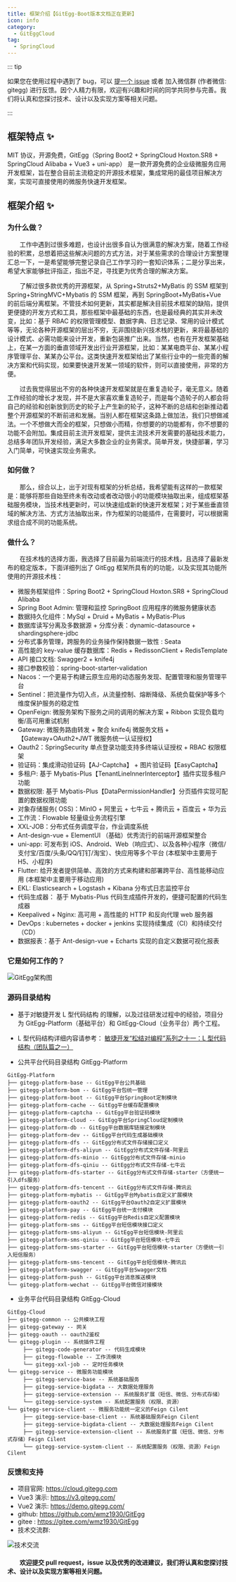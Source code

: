 ```yaml
---
title: 框架介绍【GitEgg-Boot版本文档正在更新】
icon: info
category:
  - GitEggCloud
tag:
  - SpringCloud
---
```


::: tip

如果您在使用过程中遇到了 bug，可以 [提一个 issue](https://github.com/wmz1930/GitEgg/issues) 或者 加入微信群 (作者微信: gitegg) 进行反馈。因个人精力有限，欢迎有兴趣和时间的同学共同参与完善。我们将认真和您探讨技术、设计以及实现方案等相关问题。

:::

## 框架特点 ✨

MIT 协议，开源免费，GitEgg（Spring Boot2 + SpringCloud Hoxton.SR8 + SpringCloud Alibaba + Vue3 + uni-app） 是一款开源免费的企业级微服务应用开发框架，旨在整合目前主流稳定的开源技术框架，集成常用的最佳项目解决方案，实现可直接使用的微服务快速开发框架。

## 框架介绍 ✨

### 为什么做？

&emsp;&emsp;工作中遇到过很多难题，也设计出很多自认为很满意的解决方案，随着工作经验的积累，总想着把这些解决问题的方式方法，对于某些需求的合理设计方案整理汇总一下，一是希望能够完整记录自己工作学习的一套知识体系；二是分享出来，希望大家能够批评指正，指出不足，寻找更为优秀合理的解决方案。

&emsp;&emsp;了解过很多款优秀的开源框架，从 Spring+Struts2+MyBatis 的 SSM 框架到 Spring+StringMVC+Mybatis 的 SSM 框架，再到 SpringBoot+MyBatis+Vue 的前后端分离框架。不管技术如何更新，其实都是解决目前技术框架的缺陷，提供更便捷的开发方式和工具，那些框架中最基础的东西，也是最经典的其实并未改变，比如：基于 RBAC 的权限管理模型、数据字典、日志记录、常用的设计模式等等，无论各种开源框架的层出不穷，无非围绕新兴技术栈的更新，来将最基础的设计模式、必需功能来设计开发，重新包装推广出来。当然，也有在开发框架基础上，在某一方面的垂直领域开发出行业开源框架，比如：某某电商平台、某某小程序管理平台、某某办公平台。这类快速开发框架给出了某些行业中的一些完善的解决方案和代码实现，如果要快速开发某一领域的软件，则可以直接使用，非常的方便。

&emsp;&emsp;过去我觉得层出不穷的各种快速开发框架就是在重复造轮子，毫无意义。随着工作经验的增长才发现，并不是大家喜欢重复造轮子，而是每个造轮子的人都会将自己的经验和创新放到历史的轮子上产生新的轮子，这种不断的总结和创新推动着整个开源框架的不断前进和发展。当别人都在框架这条路上做加法，我们只想做减法。一个不想做大而全的框架，只想做小而精，你想要的的功能都有，你不想要的功能不会附加。集成目前主流开发框架，提供主流技术开发需要的基础技术能力，总结多年团队开发经验，满足大多数企业的业务需求。简单开发，快捷部署，学习入门简单，可快速实现业务需求。

### 如何做？

&emsp;&emsp;那么，综合以上，出于对现有框架的分析总结，我希望能有这样的一款框架是：能够将那些自始至终未有改动或者改动很小的功能模块抽取出来，组成框架基础服务模块，当技术栈更新时，可以快速组成新的快速开发框架；对于某些垂直领域的解决方法、方式方法抽取出来，作为框架的功能插件，在需要时，可以根据需求组合成不同的功能系统。

### 做什么？

&emsp;&emsp;在技术栈的选择方面，我选择了目前最为前端流行的技术栈，且选择了最新发布的稳定版本，下面详细列出了 GitEgg 框架所具有的的功能，以及实现其功能所使用的开源技术栈：

- 微服务框架组件：Spring Boot2 + SpringCloud Hoxton.SR8 + SpringCloud Alibaba
- Spring Boot Admin: 管理和监控 SpringBoot 应用程序的微服务健康状态
- 数据持久化组件：MySql + Druid + MyBatis + MyBatis-Plus
- 数据库读写分离及多数据源 + 分库分表：dynamic-datasource + shardingsphere-jdbc
- 分布式事务管理，跨服务的业务操作保持数据一致性 : Seata
- 高性能的 key-value 缓存数据库：Redis + RedissonClient + RedisTemplate
- API 接口文档: Swagger2 + knife4j
- 接口参数校验：spring-boot-starter-validation
- Nacos：一个更易于构建云原生应用的动态服务发现、配置管理和服务管理平台
- Sentinel：把流量作为切入点，从流量控制、熔断降级、系统负载保护等多个维度保护服务的稳定性
- OpenFeign: 微服务架构下服务之间的调用的解决方案 + Ribbon 实现负载均衡/高可用重试机制
- Gateway: 微服务路由转发 + 聚合 knife4j 微服务文档 + 【Gateway+OAuth2+JWT 微服务统一认证授权】
- Oauth2：SpringSecurity 单点登录功能支持多终端认证授权 + RBAC 权限框架
- 验证码：集成滑动验证码【AJ-Captcha】 + 图片验证码【EasyCaptcha】
- 多租户: 基于 Mybatis-Plus【TenantLineInnerInterceptor】插件实现多租户功能
- 数据权限: 基于 Mybatis-Plus【DataPermissionHandler】分页插件实现可配置的数据权限功能
- 对象存储服务( OSS)：MinIO + 阿里云 + 七牛云 + 腾讯云 + 百度云 + 华为云
- 工作流：Flowable 轻量级业务流程引擎
- XXL-JOB：分布式任务调度平台，作业调度系统
- Ant-design-vue + ElementUI （基础）优秀流行的前端开源框架整合
- uni-app: 可发布到 iOS、Android、Web（响应式）、以及各种小程序（微信/支付宝/百度/头条/QQ/钉钉/淘宝）、快应用等多个平台 (本框架中主要用于 H5、小程序)
- Flutter: 给开发者提供简单、高效的方式来构建和部署跨平台、高性能移动应用 (本框架中主要用于移动应用)
- EKL: Elasticsearch + Logstash + Kibana 分布式日志监控平台
- 代码生成器： 基于 Mybatis-Plus 代码生成插件开发的，便捷可配置的代码生成器
- Keepalived + Nginx: 高可用 + 高性能的 HTTP 和反向代理 web 服务器
- DevOps : kubernetes + docker + jenkins 实现持续集成（CI）和持续交付（CD）
- 数据报表：基于 Ant-design-vue + Echarts 实现的自定义数据可视化报表

### 它是如何工作的？

![GitEgg架构图](http://img.gitegg.com/cloud/docs/images/GitEgg架构图.png)

### 源码目录结构

- 基于对敏捷开发 L 型代码结构 的理解，以及过往研发过程中的经验，项目分为 GitEgg-Platform（基础平台）和 GitEgg-Cloud（业务平台）两个工程。
- L 型代码结构详细内容请参考： [敏捷开发“松结对编程”系列之十一：L 型代码结构（团队篇之一）](https://blog.csdn.net/lancees/article/details/7914738)

- 公共平台代码目录结构 GitEgg-Platform

```
GitEgg-Platform
├── gitegg-platform-base -- GitEgg平台公共基础
├── gitegg-platform-bom -- GitEgg平台包统一管理
├── gitegg-platform-boot -- GitEgg平台SpringBoot定制模块
├── gitegg-platform-cache -- GitEgg平台缓存配置模块
├── gitegg-platform-captcha -- GitEgg平台验证码模块
├── gitegg-platform-cloud -- GitEgg平台SpringCloud定制模块
├── gitegg-platform-db -- GitEgg平台数据库链接定制模块
├── gitegg-platform-dev -- GitEgg平台代码生成基础模块
├── gitegg-platform-dfs -- GitEgg分布式文件存储接口定义
├── gitegg-platform-dfs-aliyun -- GitEgg分布式文件存储-阿里云
├── gitegg-platform-dfs-minio -- GitEgg分布式文件存储-minio
├── gitegg-platform-dfs-qiniu -- GitEgg分布式文件存储-七牛云
├── gitegg-platform-dfs-starter -- GitEgg分布式文件存储-starter（方便统一引入dfs服务）
├── gitegg-platform-dfs-tencent -- GitEgg分布式文件存储-腾讯云
├── gitegg-platform-mybatis -- GitEgg平台Mybatis自定义扩展模块
├── gitegg-platform-oauth2 -- GitEgg平台Oauth2自定义扩展模块
├── gitegg-platform-pay -- GitEgg平台统一支付模块
├── gitegg-platform-redis -- GitEgg平台Redis自定义配置模块
├── gitegg-platform-sms -- GitEgg平台短信模块接口定义
├── gitegg-platform-sms-aliyun -- GitEgg平台短信模块-阿里云
├── gitegg-platform-sms-qiniu -- GitEgg平台短信模块-七牛云
├── gitegg-platform-sms-starter -- GitEgg平台短信模块-starter（方便统一引入短信服务）
├── gitegg-platform-sms-tencent -- GitEgg平台短信模块-腾讯云
├── gitegg-platform-swagger -- GitEgg平台Swagger文档
├── gitegg-platform-push -- GitEgg平台消息推送模块
└── gitegg-platform-wechat -- GitEgg平台微信对接模块
```

- 业务平台代码目录结构 GitEgg-Cloud

```
GitEgg-Cloud
├── gitegg-common -- 公共模块工程
├── gitegg-gateway -- 网关
├── gitegg-oauth -- oauth2鉴权
└── gitegg-plugin -- 系统插件工程
     ├── gitegg-code-generator -- 代码生成模块
     ├── gitegg-flowable -- 工作流模块
     └── gitegg-xxl-job -- 定时任务模块
└── gitegg-service -- 微服务功能模块
     ├── gitegg-service-base -- 系统基础服务
     ├── gitegg-service-bigdata -- 大数据处理服务
     ├── gitegg-service-extension -- 系统服务扩展（短信、微信、分布式存储）
     └── gitegg-service-system -- 系统配置服务（权限、资源）
└── gitegg-service-client -- 微服务功能统一定义的Feign Cilent
     ├── gitegg-service-base-client -- 系统基础服务Feign Cilent
     ├── gitegg-service-bigdata-client -- 大数据处理服务Feign Cilent
     ├── gitegg-service-extension-client -- 系统服务扩展（短信、微信、分布式存储）Feign Cilent
     └── gitegg-service-system-client -- 系统配置服务（权限、资源）Feign Cilent
```

### 反馈和支持

- 项目官网: https://cloud.gitegg.com
- Vue3 演示: https://v3.gitegg.com/
- Vue2 演示: https://demo.gitegg.com/
- github: https://github.com/wmz1930/GitEgg
- gitee : https://gitee.com/wmz1930/GitEgg
- 技术交流群:

![技术交流](http://img.gitegg.com/cloud/docs/images/20230411120043.png)

#### &emsp;&emsp;欢迎提交 pull request，issue 以及优秀的改进建议，我们将认真和您探讨技术、设计以及实现方案等相关问题。

<!-- ::: tip

这里还有一些其他没有被主题捆绑的插件，你可以根据自己的需求自行启用。

- <ProjectLink name="lightgallery" path="/zh/">vuepress-plugin-lightgallery</ProjectLink>: 基于 lightgallery 图片浏览插件

- <ProjectLink name="redirect" path="/zh/">vuepress-plugin-redirect</ProjectLink>: 重定向插件

- <ProjectLink name="remove-pwa" path="/zh/">vuepress-plugin-remove-pwa</ProjectLink>: 移除 PWA 插件

- <ProjectLink name="search-pro" path="/zh/">vuepress-plugin-search-pro</ProjectLink>: 客户端搜索插件

::: -->
